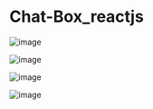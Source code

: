 # Chat-Box_reactjs


![image](https://user-images.githubusercontent.com/83083211/127771205-697967a0-2703-40a6-addf-37a8fbf0a945.png)

![image](https://user-images.githubusercontent.com/83083211/127771267-8b6e1295-5b25-48fe-8472-5233a1d3995f.png)

![image](https://user-images.githubusercontent.com/83083211/127771312-ebfe992b-b660-45ab-acf6-82b3443c5d41.png)


![image](https://user-images.githubusercontent.com/83083211/127771964-cd8f966a-4a99-494e-b221-727d6d5637c6.png)
